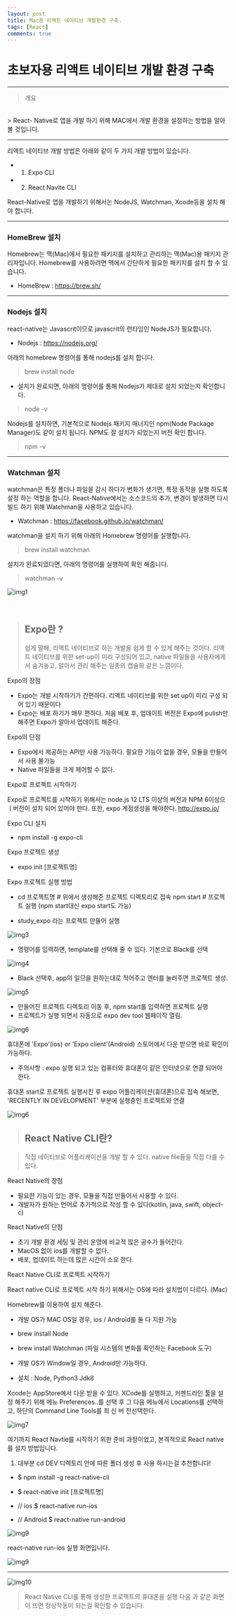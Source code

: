 ```yaml
---
layout: post
title: Mac용 리액트 네이티브 개발환경 구축.
tags: [React]
comments: true
---
```


# 초보자용 리액트 네이티브 개발 환경 구축

---

> 개요
<br>
> React- Native로 앱을 개발 하기 위해 MAC에서 개발 환경을 설정하는 방법을 알아볼 것입니다.



---

리액트 네이티브 개발 방법은 아래와 같이 두 가지 개발 방법이 있습니다.

 - 1. Expo CLI
 - 2. React Navite CLI



React-Native로 앱을 개발하기 위해서는 NodeJS, Watchman, Xcode등을 설치 해야 합니다. 


---

### HomeBrew 설치

Homebrew는 맥(Mac)에서 필요한 패키지를 설치하고 관리하는 맥(Mac)용 패키지 관리자입니다. Homebrew를 사용하려면 맥에서 간단하게 필요한 패키지를 설치 할 수 있습니다.

 - HomeBrew : https://brew.sh/

 
 ---
 
 ### Nodejs 설치

 react-native는 Javascrit이므로 javascrit의 런타임인 NodeJS가 필요합니다.
  - Nodejs : https://nodejs.org/

아래의 homebrew 명령어를 통해 nodejs를 설치 합니다.

> brew install node
 - 설치가 완료되면, 아래의 명령어를 통해 Nodejs가 제대로 설치 되었는지 확인합니다.

> node -v

Nodejs를 설치하면, 기본적으로 Nodejs 패키지 매너지인 npm(Node Package Manager)도 같이 설치 됩니다.
NPM도 잘 설치가 되었는지 버전 확인 합니다.

> npm -v

---

### Watchman 설치

watchman은 특정 폴더나 파일을 감시 하다가 변화가 생기면, 특정 동작을 실행 하도록 설정 하는 역할을 합니다.
React-Native에서는 소스코드의 추가, 변경이 발생하면 다시 빌드 하기 위해 Watchman을 사용하고 있습니다.
 - Watchman : https://facebook.github.io/watchman/

watchman을 설치 하기 위해 아래의 Homebrew 명령어를 실행합니다.

> brew install watchman

설치가 완료되었다면, 아래의 명령어를 실행하여 확인 해줍니다.

> watchman -v




![img1](../img/React-nativevsexpocli.png)

<br>

> ## Expo란 ?
> 쉽게 말해, 리액트 네이티브로 하는 개발을 쉽게 할 수 있게 해주는 것이다. 리액트 네이티브를 위한 set-up이 미리 구성되어 있고,
>native 파일들을 사용자에게서 숨겨놓고, 알아서 관리 해주는 일종의 캡슐화 같은 느낌이다.



Expo의 장점

 - Expo는 개발 시작하기가 간편하다. 리액트 네이티브를 위한 set up이 미리 구성 되어 있기 때문이다
 - Expo는 배포 하기가 매우 편하다. 처음 배포 후, 업데이트 버전은 Expo에 pulish만 해주면 Expo가 알아서 업데이트 해준다.


Expo의 단점

 - Expo에서 제공하는 API만 사용 가능하다. 필요한 기능이 없을 경우, 모듈을 만들어서 사용 불가능
 - Native 파일들을 크게 제어할 수 없다.


Expo로 프로젝트 시작하기

Expo로 프로젝트를 시작하기 위해서는 node.js  12 LTS 이상의 버전과 NPM 6이상으 ㅣ버전이 설치 되어 있어야 한다. 또한,  expo 계정생성을 해야한다.
http://expo.io/

Expo CLI 설치
 - npm install -g expo-cli

Expo 프로젝트 생성

 - expo init [프로젝트명]


Expo 프로젝트 실행 방법
 - cd 프로젝트명 # 위에서 생성해준 프로젝트 디렉토리로 접속 npm start # 프로젝트 실행 (npm start대신 expo start도 가능)

 - study_expo 라는 프로젝트 만들어 실행

![img3](../img/Expo1.png)

 - 명령어를 입력하면, template를 선택해 줄 수 있다. 기본으로 Black를 선택

![img4](../img/String_img.png)

- Black 선택후, app의 일므을 원하는대로 적어주고 엔터를 눌러주면 프로젝트 생성.

![img5](../img/Expo3.png)

 - 만들어진 프로젝트 디렉토리 이동 후, npm start를 입력하면 프로젝트 실행
 - 프로젝트가 실행 되면서 자동으로 expo dev tool 웹페이작 열림.

![img6](../img/Expo4.png)


휴대폰에 'Expo'(ios) or 'Expo client'(Android) 스토어에서 다운 받으면 바로 확인이 가능하다.

- 주의사항 : expo 실행 되고 있는 컴퓨터와 휴대폰이 같은 인터넷으로 연결 되어야 한다.

휴대폰 start로 프로젝트 실행시킨 후 expo 어플리케이션(휴대폰)으로 접속 해보면, 'RECENTLY IN DEVELOPMENT' 부분에 실행중인 프로젝트와 연결

![img6](../img/Expo5.jpeg)



> ## React Native CLI란?

> 직접 네이티브로 어플리케이션을 개발 할 수 있다.
> native file들을 직접 다를 수 있다.


React Native의 장점

 - 필요한 기능이 있는 경우, 모듈을 직접 만들어서 사용할 수 있다.
 - 개발자가 원하는 언어로 추가적으로 작성 할 수 있다(kotlin, java, swift, object-c)

React Native의 단점

 - 초기 개발 환경 세팅 및 관리 운영에 비교적 많은 공수가 들어간다.
 - MacOS 없이 ios를 개발할 수 없다.
 - 배포, 업데이트 하는데 많은 시간이 소요 한다.




React Native CLI로 프로젝트 시작하기


React native CLI로 프로젝트 시작 하기 위해서는 OS에 따라 설치법이 다르다. (Mac)


 Homebrew를 이용하여 설치 해준다.
 - 개발 OS가 MAC OS일 경우, ios / Android를 둘 다 지원 가능 
  - brew install Node
  - brew install Watchman (파일 시스템의 변화를 확인하는 Facebook 도구)

 - 개발 OS가 Window일 경우, Android만 가능하다.
  - 설치 : Node, Python3 Jdk8



 Xcode는 AppStore에서 다운 받을 수 있다. 
 XCode를 실행하고, 커멘드라인 툴을 설정 해주기 위해 메뉴 Preferences..를 선택 후 그 다음 메뉴에서 Locations를 선택하고,
 하단의 Command Line Tools를 최 신 버 전선택한다.

![img7](../img/configure_command_line_tools.jpg)



여기까지 React Navtie를 시작하기 위한 준비 과정이었고, 본격적으로 React native를 설치 방법입니다.


1. 대부분 cd DEV 디렉토리 안에 따른 폴더 생성 후 사용 하시는걸 추천합니다! 

- $ npm install -g react-native-cli

- $ react-native init [프로젝트명]

- // ios  $ react-native run-ios

- // Android $ react-native run-android





![img9](../img/React-native2.png)

 react-native run-ios 실행 화면입니다.

![img9](../img/React-native3.png)

---
![img10](../img/React-native4.png)



> React Native CLI를 통해 생성한 프로젝트의 휴대폰을 실행
> 다음 과 같은 화면이 뜨면 정상작동이 되는걸 확인할 수 있습니다. 

